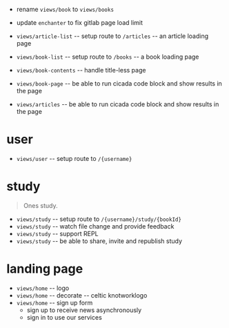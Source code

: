 - rename `views/book` to `views/books`

- update `enchanter` to fix gitlab page load limit

- `views/article-list` -- setup route to `/articles` -- an article loading page
- `views/book-list` -- setup route to `/books` -- a book loading page

- `views/book-contents` -- handle title-less page

- `views/book-page` -- be able to run cicada code block and show results in the page
- `views/articles` -- be able to run cicada code block and show results in the page

# user

- `views/user` -- setup route to `/{username}`

# study

> Ones study.

- `views/study` -- setup route to `/{username}/study/{bookId}`
- `views/study` -- watch file change and provide feedback
- `views/study` -- support REPL
- `views/study` -- be able to share, invite and republish study

# landing page

- `views/home` -- logo
- `views/home` -- decorate -- celtic knotworklogo
- `views/home` -- sign up form
  - sign up to receive news asynchronously
  - sign in to use our services
